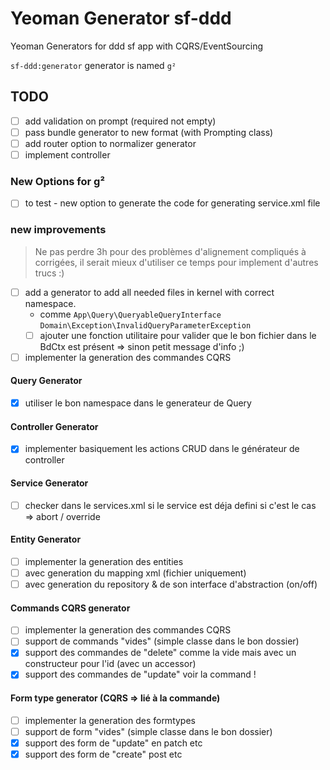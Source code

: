 # Yeoman Generator sf-ddd

Yeoman Generators for ddd sf app with CQRS/EventSourcing

`sf-ddd:generator` generator is named `g²`

## TODO

- [ ] add validation on prompt (required not empty)
- [ ] pass bundle generator to new format (with Prompting class)
- [ ] add router option to normalizer generator
- [ ] implement controller

### New Options for g²

- [ ] to test - new option to generate the code for generating service.xml file


### new improvements

> Ne pas perdre 3h pour des problèmes d'alignement compliqués à corrigées, il serait mieux d'utiliser ce temps pour implement d'autres trucs :)

- [ ] add a generator to add all needed files in kernel with correct namespace.
  - comme `App\Query\QueryableQueryInterface` `Domain\Exception\InvalidQueryParameterException`
  - [ ] ajouter une fonction utilitaire pour valider que le bon fichier dans le BdCtx est présent => sinon petit message d'info ;)
- [ ] implementer la generation des commandes CQRS

#### Query Generator

- [x] utiliser le bon namespace dans le generateur de Query

#### Controller Generator

- [x] implementer basiquement les actions CRUD dans le générateur de controller

#### Service Generator

- [ ] checker dans le services.xml si le service est déja defini si c'est le cas => abort / override

#### Entity Generator

- [ ] implementer la generation des entities
- [ ] avec generation du mapping xml (fichier uniquement)
- [ ] avec generation du repository & de son interface d'abstraction (on/off)

#### Commands CQRS generator

- [ ] implementer la generation des commandes CQRS
- [ ] support de commands "vides" (simple classe dans le bon dossier)
- [x] support des commandes de "delete" comme la vide mais avec un constructeur pour l'id (avec un accessor)
- [x] support des commandes de "update" voir la command !

#### Form type generator (CQRS => lié à la commande)

- [ ] implementer la generation des formtypes
- [ ] support de form "vides" (simple classe dans le bon dossier)
- [x] support des form de "update" en patch etc
- [x] support des form de "create" post etc
